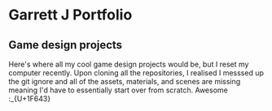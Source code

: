 # Garrett J Portfolio
## Game design projects
Here's where all my cool game design projects would be, but I reset my computer recently. Upon cloning all the repositories, I realised I messsed up the git ignore and all of the assets, materials, and scenes are missing meaning I'd have to essentially start over from scratch. Awesome :_{U+1F643}
